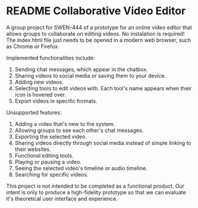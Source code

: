 # README Collaborative Video Editor
A group project for SWEN-444 of a prototype for an online video editor that allows groups to collaborate on editing videos.
No instalation is required! The index.html file just needs to be opened in a modern web browser, such as Chrome or Firefox.

Implemented functionalities include:
1. Sending chat messages, which appear in the chatbox.
2. Sharing videos to social media or saving them to your device.
3. Adding new videos.
4. Selecting tools to edit videos with. Each tool's name appears when their icon is hovered over.
5. Export videos in specific formats.

Unsupported features:
1. Adding a video that's new to the system.
2. Allowing groups to see each other's chat messages.
3. Exporting the selected video.
4. Sharing videos directly through social media instead of simple linking to their websites.
5. Functional editing tools.
6. Playing or pausing a video.
7. Seeing the selected video's timeline or audio timeline.
8. Searching for specific videos.

This project is not intended to be completed as a functional product. Our intent is only to produce a high-fidelity prototype so that we can evaluate it's theoretical user interface and experience.
